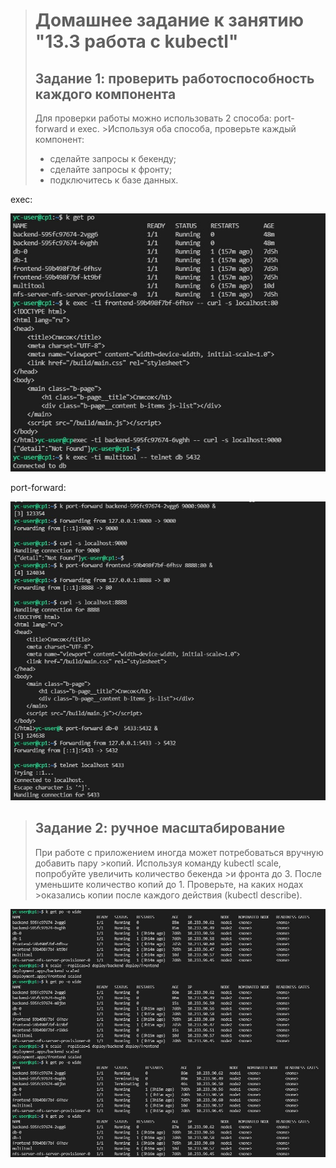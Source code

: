># Домашнее задание к занятию "13.3 работа с kubectl"
>## Задание 1: проверить работоспособность каждого компонента
>Для проверки работы можно использовать 2 способа: port-forward и exec. >Используя оба способа, проверьте каждый компонент:
>* сделайте запросы к бекенду;
>* сделайте запросы к фронту;
>* подключитесь к базе данных.

exec:

![exec](exec.jpg)

port-forward:

![pf](pf.jpg)

>## Задание 2: ручное масштабирование
>При работе с приложением иногда может потребоваться вручную добавить пару >копий. Используя команду kubectl scale, попробуйте увеличить количество бекенда >и фронта до 3. После уменьшите количество копий до 1. Проверьте, на каких нодах >оказались копии после каждого действия (kubectl describe).

![scale](scale.jpg)